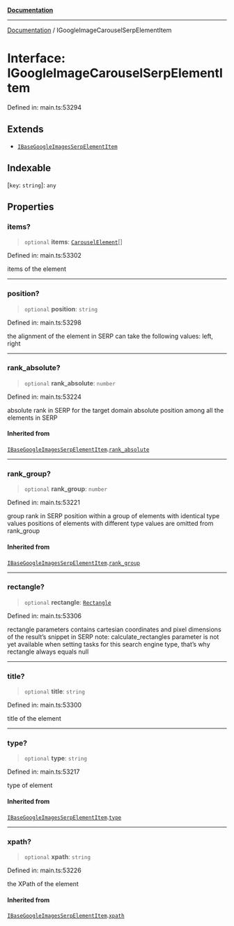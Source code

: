 [**Documentation**](../README.md)

***

[Documentation](../README.md) / IGoogleImageCarouselSerpElementItem

# Interface: IGoogleImageCarouselSerpElementItem

Defined in: main.ts:53294

## Extends

- [`IBaseGoogleImagesSerpElementItem`](IBaseGoogleImagesSerpElementItem.md)

## Indexable

\[`key`: `string`\]: `any`

## Properties

### items?

> `optional` **items**: [`CarouselElement`](../classes/CarouselElement.md)[]

Defined in: main.ts:53302

items of the element

***

### position?

> `optional` **position**: `string`

Defined in: main.ts:53298

the alignment of the element in SERP
can take the following values:
left, right

***

### rank\_absolute?

> `optional` **rank\_absolute**: `number`

Defined in: main.ts:53224

absolute rank in SERP for the target domain
absolute position among all the elements in SERP

#### Inherited from

[`IBaseGoogleImagesSerpElementItem`](IBaseGoogleImagesSerpElementItem.md).[`rank_absolute`](IBaseGoogleImagesSerpElementItem.md#rank_absolute)

***

### rank\_group?

> `optional` **rank\_group**: `number`

Defined in: main.ts:53221

group rank in SERP
position within a group of elements with identical type values
positions of elements with different type values are omitted from rank_group

#### Inherited from

[`IBaseGoogleImagesSerpElementItem`](IBaseGoogleImagesSerpElementItem.md).[`rank_group`](IBaseGoogleImagesSerpElementItem.md#rank_group)

***

### rectangle?

> `optional` **rectangle**: [`Rectangle`](../classes/Rectangle.md)

Defined in: main.ts:53306

rectangle parameters
contains cartesian coordinates and pixel dimensions of the result’s snippet in SERP
note: calculate_rectangles parameter is not yet available when setting tasks for this search engine type, that’s why rectangle always equals null

***

### title?

> `optional` **title**: `string`

Defined in: main.ts:53300

title of the element

***

### type?

> `optional` **type**: `string`

Defined in: main.ts:53217

type of element

#### Inherited from

[`IBaseGoogleImagesSerpElementItem`](IBaseGoogleImagesSerpElementItem.md).[`type`](IBaseGoogleImagesSerpElementItem.md#type)

***

### xpath?

> `optional` **xpath**: `string`

Defined in: main.ts:53226

the XPath of the element

#### Inherited from

[`IBaseGoogleImagesSerpElementItem`](IBaseGoogleImagesSerpElementItem.md).[`xpath`](IBaseGoogleImagesSerpElementItem.md#xpath)
